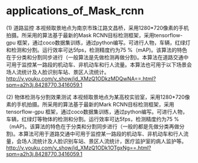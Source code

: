 # applications_of_Mask_rcnn
(1) 道路监控
本视频取景地点为南京市珠江路文昌桥，采用1280*720像素的手机拍摄。所采用的算法基于最新的Mask RCNN目标检测框架，采用tensorflow-gpu 框架，通过coco数据集训练，通过python编写。可进行人物，车辆，红绿灯和检测和分割。运行效率可达5fps，检测精度约为75 %（mAP)。该算法的特色在于分类和分割同步进行（一般算法是先做检测再做分割)。本算法在道路交通中可用于监控某一路段的机动车、非机动车和行人流量。本算法也可用于以下场景会场人流统计及人脸识别车站、景区人流统计。
http://v.youku.com/v_show/id_XMzQ1ODkzMDQwNA==.html?spm=a2h3j.8428770.3416059.1

(2) 物体检测与分割效果测试
本视频取景地点为某高校实验室，采用1280*720像素的手机拍摄。所采用的算法基于最新的Mark RCNN目标检测框架，采用tensorflow-gpu 框架，通过coco数据集训练，通过python编写。可进行人物，车辆，红绿灯等物体的检测和分割。运行效率可达5fps，检测精度约为75 %（mAP)。该算法的特色在于分类和分割同步进行（一般的都是先做分类再做分割)。本算法可用于道路交通中可用于监控某一路段的机动车、非机动车和行人流量，会场人流统计及人脸识别车站、景区人流统计，医疗监护室的病人监护等。
http://v.youku.com/v_show/id_XMzQ1ODk1OTgxNg==.html?spm=a2h3j.8428770.3416059.1
